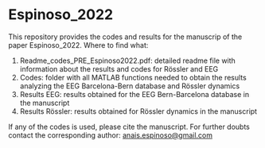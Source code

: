 # Espinoso_2022
This repository provides the codes and results for the manuscrip of the paper Espinoso_2022.
Where to find what:

1. Readme_codes_PRE_Espinoso2022.pdf: detailed readme file with information about the results and codes for Rössler and EEG
2. Codes: folder with all MATLAB functions needed to obtain the results analyzing the EEG Barcelona-Bern database and Rössler dynamics
3. Results EEG: results obtained for the EEG Bern-Barcelona database in the manuscript
4. Results Rössler: results obtained for Rössler dynamics in the manuscript

If any of the codes is used, please cite the manuscript. For further doubts contact the corresponding author: anais.espinoso@gmail.com
